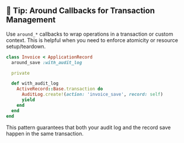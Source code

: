 ## 🔄 Tip: Around Callbacks for Transaction Management

Use `around_*` callbacks to wrap operations in a transaction or custom context. This is helpful when you need to enforce atomicity or resource setup/teardown.

```ruby
class Invoice < ApplicationRecord
  around_save :with_audit_log

  private

  def with_audit_log
    ActiveRecord::Base.transaction do
      AuditLog.create!(action: 'invoice_save', record: self)
      yield
    end
  end
end
```

This pattern guarantees that both your audit log and the record save happen in the same transaction.